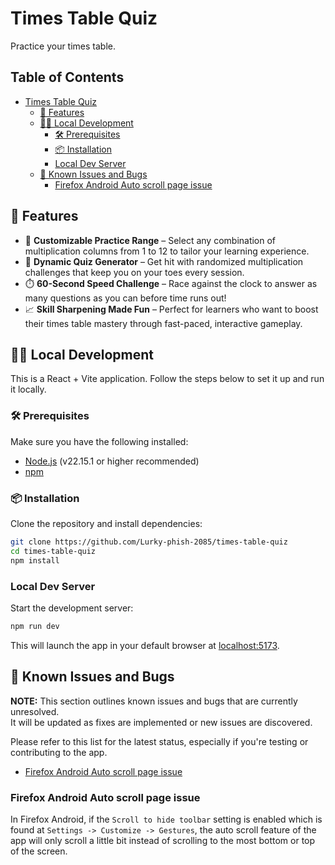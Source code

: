 # Times Table Quiz

Practice your times table.

## Table of Contents

- [Times Table Quiz](#times-table-quiz)
  * [🚀 Features](#---features)
  * [👨‍💻 Local Development](#------local-development)
    + [🛠️ Prerequisites](#----prerequisites)
    + [📦 Installation](#---installation)
    + [Local Dev Server](#local-dev-server)
  * [🐞 Known Issues and Bugs](#---known-issues-and-bugs)
    + [Firefox Android Auto scroll page issue](#firefox-android-auto-scroll-page-issue)


## 🚀 Features

- 🎯 **Customizable Practice Range** – Select any combination of multiplication columns from 1 to 12 to tailor your learning experience.
- 🔀 **Dynamic Quiz Generator** – Get hit with randomized multiplication challenges that keep you on your toes every session.
- ⏱️ **60-Second Speed Challenge** – Race against the clock to answer as many questions as you can before time runs out!
- 📈 **Skill Sharpening Made Fun** – Perfect for learners who want to boost their times table mastery through fast-paced, interactive gameplay.

## 👨‍💻 Local Development

This is a React + Vite application. Follow the steps below to set it up and run it locally.

### 🛠️ Prerequisites

Make sure you have the following installed:

- [Node.js](https://nodejs.org/) (v22.15.1 or higher recommended)
- [npm](https://www.npmjs.com/)

### 📦 Installation

Clone the repository and install dependencies:

```bash
git clone https://github.com/Lurky-phish-2085/times-table-quiz
cd times-table-quiz
npm install
```

### Local Dev Server

Start the development server:

```bash
npm run dev
```

This will launch the app in your default browser at [localhost:5173](http://localhost:5173).

## 🐞 Known Issues and Bugs

**NOTE:** This section outlines known issues and bugs that are currently unresolved.  
It will be updated as fixes are implemented or new issues are discovered.  

Please refer to this list for the latest status, especially if you're testing or contributing to the app.

- [Firefox Android Auto scroll page issue](#firefox-android-auto-scroll-page-issue)

### Firefox Android Auto scroll page issue

In Firefox Android, if the `Scroll to hide toolbar` setting is enabled which is found at `Settings -> Customize -> Gestures`, the auto scroll feature of the app will only scroll a little bit instead of scrolling to the most bottom or top of the screen.

